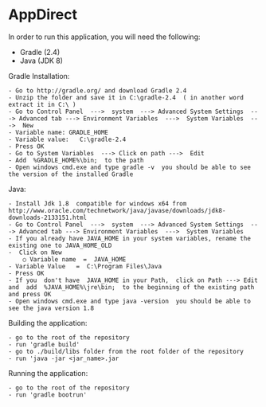 # AppDirect
In order to run this application, you will need the following:
- Gradle (2.4)
- Java (JDK 8)

Gradle Installation:

	- Go to http://gradle.org/ and download Gradle 2.4
	- Unzip the folder and save it in C:\gradle-2.4  ( in another word extract it in C:\ )
	- Go to Control Panel  --->  system  ---> Advanced System Settings  ---> Advanced tab ---> Environment Variables  --->  System Variables  --->  New
	- Variable name: GRADLE_HOME 
	- Variable value:   C:\gradle-2.4
	- Press OK
	- Go to System Variables  ---> Click on path --->  Edit
	- Add  %GRADLE_HOME%\bin;  to the path
	- Open windows cmd.exe and type gradle -v  you should be able to see the version of the installed Gradle

Java:

	- Install Jdk 1.8  compatible for windows x64 from http://www.oracle.com/technetwork/java/javase/downloads/jdk8-downloads-2133151.html
	- Go to Control Panel  --->  system  ---> Advanced System Settings  ---> Advanced tab ---> Environment Variables  --->  System Variables 
	- If you already have JAVA_HOME in your system variables, rename the existing one to JAVA_HOME_OLD 
	-  Click on New
		○ Variable name  =  JAVA_HOME
	- Variable Value   =  C:\Program Files\Java
	- Press OK
	- If you  don't have  JAVA_HOME in your Path,  click on Path ---> Edit  and  add  %JAVA_HOME%\jre\bin;  to the beginning of the existing path and press OK
	- Open windows cmd.exe and type java -version  you should be able to see the java version 1.8

Building the application:

	- go to the root of the repository
	- run 'gradle build'
	- go to ./build/libs folder from the root folder of the repository
	- run 'java -jar <jar_name>.jar

Running the application:

	- go to the root of the repository
	- run 'gradle bootrun'
